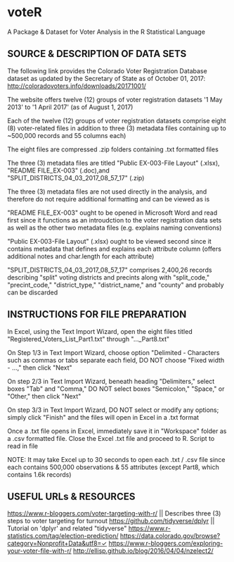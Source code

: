 # voteR
A Package & Dataset for Voter Analysis in the R Statistical Language

## SOURCE & DESCRIPTION OF DATA SETS

The following link provides the Colorado Voter Registration Database dataset as updated by the Secretary of State as of October 01, 2017: http://coloradovoters.info/downloads/20171001/ 

The website offers twelve (12) groups of voter registration datasets '1 May 2013' to '1 April 2017' (as of August 1, 2017)

Each of the twelve (12) groups of voter registration datasets comprise eight (8) voter-related files in addition to three (3) metadata files containing up to ~500,000 records and 55 columns each)

The eight files are compressed .zip folders containing  .txt formatted files

The three (3) metadata files are titled "Public EX-003-File Layout" (.xlsx), "README FILE_EX-003" (.doc),and "SPLIT_DISTRICTS_04_03_2017_08_57_17" (.zip)

The three (3) metadata files are not used directly in the analysis, and therefore do not require additional formatting and can be viewed as is

"README FILE_EX-003" ought to be opened in Microsoft Word and read first since it functions as an introudction to the voter registration data sets as well as the other two metadata files (e.g. explains naming conventions)

"Public EX-003-File Layout" (.xlsx) ought to be viewed second since it contains metadata that defines and explains each attribute column (offers additional notes and char.length for each attribute)

"SPLIT_DISTRICTS_04_03_2017_08_57_17" comprises 2,400,26 records describing "split" voting districts and precints along with "split_code," "precint_code," "district_type," "district_name," and "county" and probably can be discarded

## INSTRUCTIONS FOR FILE PREPARATION

In Excel, using the Text Import Wizard, open the eight files titled "Registered_Voters_List_Part1.txt" through "..._Part8.txt"

On Step 1/3 in Text Import Wizard, choose option "Delimited - Characters such as commas or tabs separate each field, DO NOT choose  "Fixed width - ...," then click "Next"

On step 2/3 in Text Import Wizard, beneath heading "Delimiters," select boxes "Tab" and "Comma," DO NOT select boxes "Semicolon," "Space," or "Other," then click "Next"

On step 3/3 in Text Import Wizard, DO NOT select or modify any options; simply click "Finish" and the files will open in Excel in a .txt format

Once a .txt file opens in Excel, immediately save it in "Workspace" folder as a .csv formatted file. Close the Excel .txt file and proceed to R. Script to read in file

NOTE: It may take Excel up to 30 seconds to open each .txt / .csv file since each contains 500,000 observations & 55 attributes (except Part8, which contains 1.6k records)

## USEFUL URLs & RESOURCES

https://www.r-bloggers.com/voter-targeting-with-r/ || Describes three (3) steps to voter targeting for turnout
https://github.com/tidyverse/dplyr || Tutorial on 'dplyr' and related "tidyverse"
https://www.r-statistics.com/tag/election-prediction/
https://data.colorado.gov/browse?category=Nonprofit+Data&utf8=✓
https://www.r-bloggers.com/exploring-your-voter-file-with-r/
http://ellisp.github.io/blog/2016/04/04/nzelect2/
